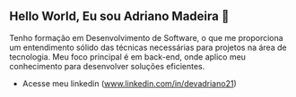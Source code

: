 ## Hello World, Eu sou Adriano Madeira  👋

Tenho formação em Desenvolvimento de Software, o que me proporciona um entendimento sólido das técnicas necessárias para projetos na área de tecnologia. Meu foco principal é em back-end, onde aplico meu conhecimento para desenvolver soluções eficientes.


- Acesse meu linkedin (www.linkedin.com/in/devadriano21)



<!--
**DevAdriano21/DevAdriano21** is a ✨ _special_ ✨ repository because its `README.md` (this file) appears on your GitHub profile.

Here are some ideas to get you started:

- 🔭 I’m currently working on ...
- 🌱 I’m currently learning ...
- 👯 I’m looking to collaborate on ...
- 🤔 I’m looking for help with ...
- 💬 Ask me about ...
- 📫 How to reach me: ...
- 😄 Pronouns: ...
- ⚡ Fun fact: ...
-->
